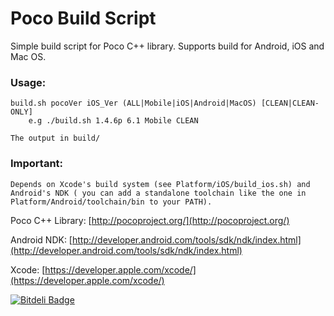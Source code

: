 Poco Build Script
=================

Simple build script for Poco C++ library. Supports build for Android, iOS and Mac OS.

### Usage:

	build.sh pocoVer iOS_Ver (ALL|Mobile|iOS|Android|MacOS) [CLEAN|CLEAN-ONLY]
		e.g ./build.sh 1.4.6p 6.1 Mobile CLEAN 
		
	The output in build/

### Important:
	
	Depends on Xcode's build system (see Platform/iOS/build_ios.sh) and Android's NDK ( you can add a standalone toolchain like the one in Platform/Android/toolchain/bin to your PATH).


Poco C++ Library: [http://pocoproject.org/](http://pocoproject.org/)

Android NDK: [http://developer.android.com/tools/sdk/ndk/index.html](http://developer.android.com/tools/sdk/ndk/index.html)

Xcode: [https://developer.apple.com/xcode/](https://developer.apple.com/xcode/)


[![Bitdeli Badge](https://d2weczhvl823v0.cloudfront.net/aksalj/poco/trend.png)](https://bitdeli.com/free "Bitdeli Badge")

